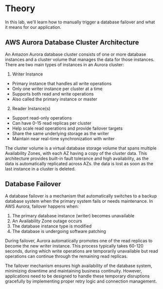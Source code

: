 # Theory

In this lab, we'll learn how to manually trigger a database failover and what it means for our application.


## AWS Aurora Database Cluster Architecture

An Amazon Aurora database cluster consists of one or more database instances and a cluster volume that manages the data for those instances. There are two main types of instances in an Aurora cluster:

1. Writer Instance
- Primary instance that handles all write operations
- Only one writer instance per cluster at a time
- Supports both read and write operations
- Also called the primary instance or master

2. Reader Instance(s)  
- Support read-only operations
- Can have 0-15 read replicas per cluster
- Help scale read operations and provide failover targets
- Share the same underlying storage as the writer
- Maintain near real-time synchronization with writer

The cluster volume is a virtual database storage volume that spans multiple Availability Zones, with each AZ having a copy of the cluster data. This architecture provides built-in fault tolerance and high availability, as the data is automatically replicated across AZs.
the data is lost as soon as the last instance in a cluster is deleted.


## Database Failover

A database failover is a mechanism that automatically switches to a backup database system when the primary system fails or needs maintenance. In AWS Aurora, failover happens when:

1. The primary database instance (writer) becomes unavailable
2. An Availability Zone outage occurs
3. The database instance type is modified
4. The database is undergoing software patching

During failover, Aurora automatically promotes one of the read replicas to become the new writer instance. This process typically takes 60-120 seconds, during which write operations are temporarily unavailable but read operations can continue through the remaining read replicas.

The failover mechanism ensures high availability of the database system, minimizing downtime and maintaining business continuity. However, applications need to be designed to handle these temporary disruptions gracefully by implementing proper retry logic and connection management.
